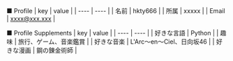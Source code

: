 ■ Profile
|  key  |  value  |
| ---- | ---- |
|  名前  |  hkty666  |
|  所属  |  xxxxx  |
|  Email  |  xxxx@xxx.xxx |

■ Profile Supplements
|  key  |  value  |
| ---- | ---- |
|  好きな言語  |  Python  |
|  趣味  |  旅行、ゲーム、音楽鑑賞  |
|  好きな音楽  |  L'Arc〜en〜Ciel、日向坂46  |
|  好きな漫画  |  鋼の錬金術師  |
